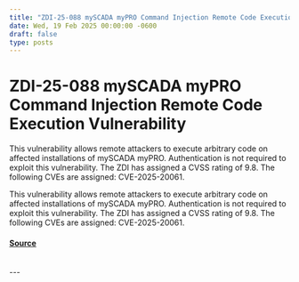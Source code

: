 ```yaml
---
title: "ZDI-25-088 mySCADA myPRO Command Injection Remote Code Execution Vulnerability"
date: Wed, 19 Feb 2025 00:00:00 -0600
draft: false
type: posts
---
```

# ZDI-25-088 mySCADA myPRO Command Injection Remote Code Execution Vulnerability





This vulnerability allows remote attackers to execute arbitrary code on affected installations of mySCADA myPRO. Authentication is not required to exploit this vulnerability. The ZDI has assigned a CVSS rating of 9.8. The following CVEs are assigned: CVE-2025-20061.

This vulnerability allows remote attackers to execute arbitrary code on affected installations of mySCADA myPRO. Authentication is not required to exploit this vulnerability. The ZDI has assigned a CVSS rating of 9.8. The following CVEs are assigned: CVE-2025-20061.

#### [Source](http://www.zerodayinitiative.com/advisories/ZDI-25-088/)

<br/>
---
